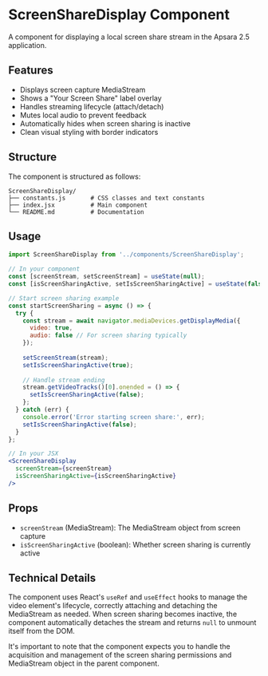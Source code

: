 # ScreenShareDisplay Component

A component for displaying a local screen share stream in the Apsara 2.5 application.

## Features

- Displays screen capture MediaStream
- Shows a "Your Screen Share" label overlay
- Handles streaming lifecycle (attach/detach)
- Mutes local audio to prevent feedback
- Automatically hides when screen sharing is inactive
- Clean visual styling with border indicators

## Structure

The component is structured as follows:

```
ScreenShareDisplay/
├── constants.js       # CSS classes and text constants
├── index.jsx          # Main component
└── README.md          # Documentation
```

## Usage

```jsx
import ScreenShareDisplay from '../components/ScreenShareDisplay';

// In your component
const [screenStream, setScreenStream] = useState(null);
const [isScreenSharingActive, setIsScreenSharingActive] = useState(false);

// Start screen sharing example
const startScreenSharing = async () => {
  try {
    const stream = await navigator.mediaDevices.getDisplayMedia({ 
      video: true,
      audio: false // For screen sharing typically
    });
    
    setScreenStream(stream);
    setIsScreenSharingActive(true);
    
    // Handle stream ending
    stream.getVideoTracks()[0].onended = () => {
      setIsScreenSharingActive(false);
    };
  } catch (err) {
    console.error('Error starting screen share:', err);
    setIsScreenSharingActive(false);
  }
};

// In your JSX
<ScreenShareDisplay 
  screenStream={screenStream}
  isScreenSharingActive={isScreenSharingActive}
/>
```

## Props

- `screenStream` (MediaStream): The MediaStream object from screen capture
- `isScreenSharingActive` (boolean): Whether screen sharing is currently active

## Technical Details

The component uses React's `useRef` and `useEffect` hooks to manage the video element's lifecycle, correctly attaching and detaching the MediaStream as needed. When screen sharing becomes inactive, the component automatically detaches the stream and returns `null` to unmount itself from the DOM.

It's important to note that the component expects you to handle the acquisition and management of the screen sharing permissions and MediaStream object in the parent component. 